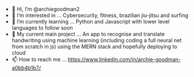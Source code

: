- 👋 Hi, I’m @archiegoodman2
- 👀 I’m interested in ... Cybersecurity, fitness, brazilian jiu-jitsu and surfing
- 🌱 I’m currently learning ... Python and Javascript with lower level languages to follow soon
- 💞️ My current main project ... An app to recognise and translate handwriting using machine learning (including coding a full neural net from scratch in js) using the MERN stack and hopefully deploying to cloud
- 📫 How to reach me ... https://www.linkedin.com/in/archie-goodman-a0bb4b1b7/ 

<!---
archiegoodman2/archiegoodman2 is a ✨ special ✨ repository because its `README.md` (this file) appears on your GitHub profile.
You can click the Preview link to take a look at your changes
--->


